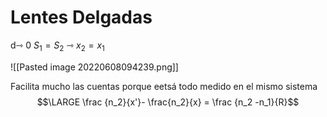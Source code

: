 # Lentes Delgadas
d⇾ 0 
$S_1 = S_2$ ⇾ $x_2 = x_1$

![[Pasted image 20220608094239.png]]

Facilita mucho las cuentas porque eetsá todo medido en el mismo sistema
$$\LARGE \frac {n_2}{x'}- \frac{n_2}{x} = \frac {n_2 -n_1}{R}$$